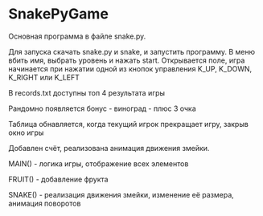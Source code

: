# SnakePyGame
Основная программа в файле snake.py.

Для запуска скачать snake.py и snake, и запустить программу.
В меню вбить имя, выбрать уровень и нажать start.
Открывается поле, игра начинается при нажатии одной из кнопок управления K_UP, K_DOWN, K_RIGHT или K_LEFT

В records.txt доступны топ 4 результата игры

Рандомно появляется бонус - виноград - плюс 3 очка

Таблица обнавляется, когда текущий игрок прекращает игру, закрыв окно игры

Добавлен счёт, реализована анимация движения змейки.

MAIN() - логика игры, отображение всех элементов

FRUIT() - добавление фрукта

SNAKE() - реализация движения змейки, изменение её размера, анимация поворотов
